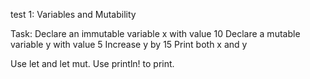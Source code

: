 test 1: Variables and Mutability

Task:
Declare an immutable variable x with value 10
Declare a mutable variable y with value 5
Increase y by 15
Print both x and y

Use let and let mut. Use println! to print.
